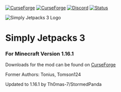 [![CurseForge](http://cf.way2muchnoise.eu/simply-jetpacks-3.svg)](https://www.curseforge.com/minecraft/mc-mods/simply-jetpacks-3)
[![CurseForge](http://cf.way2muchnoise.eu/versions/simply-jetpacks-3.svg)](https://www.curseforge.com/minecraft/mc-mods/simply-jetpacks-3)
[![Discord](https://img.shields.io/badge/Discord-StormedPanda-738bd7.svg?style=flat-square)](https://discord.gg/PQNvrXc)
[![Status](https://img.shields.io/badge/Status-In_Development-orange.svg)](https://github.com/Th0mas-7/SimplyJetpacks3)

![Simply Jetpacks 3 Logo](https://i.imgur.com/1Lof0b1.png "Simply Jetpacks 3 Logo")

# Simply Jetpacks 3
### For Minecraft Version 1.16.1

Downloads for the mod can be found on [CurseForge](https://www.curseforge.com/minecraft/mc-mods/simply-jetpacks-3 "CurseForge - Simply Jetpacks 3")

Former Authors: Tonius, Tomson124

Updated to 1.16.1 by Th0mas-7/StormedPanda